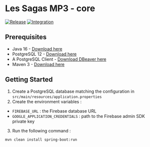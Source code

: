 # Les Sagas MP3 - core
[![Release](https://github.com/les-sagas-mp3/core/workflows/Release/badge.svg)](https://github.com/les-sagas-mp3/core/actions?query=workflow%3ARelease)
[![Integration](https://github.com/les-sagas-mp3/core/workflows/Integration/badge.svg)](https://github.com/les-sagas-mp3/core/actions?query=workflow%3AIntegration)

## Prerequisites

- Java 16 - [Download here](https://jdk.java.net/16/)
- PostgreSQL 12 - [Download here](https://www.postgresql.org/download/)
- A PostgreSQL Client - [Download DBeaver here](https://dbeaver.io/download/)
- Maven 3 - [Download here](https://maven.apache.org/download.cgi)

## Getting Started

1. Create a PostgreSQL database matching the configuration in `src/main/resources/application.properties`
2. Create the environment variables :
  - `FIREBASE_URL` : the Firebase database URL
  - `GOOGLE_APPLICATION_CREDENTIALS` : path to the Firebase admin SDK private key 
3. Run the following command :
```bash
mvn clean install spring-boot:run
```